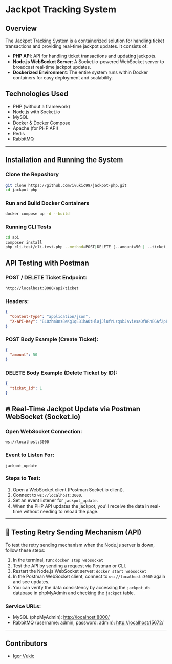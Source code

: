 # Jackpot Tracking System

## Overview
The Jackpot Tracking System is a containerized solution for handling ticket transactions and providing real-time jackpot updates. It consists of:

- **PHP API**: API for handling ticket transactions and updating jackpots.
- **Node.js WebSocket Server**: A Socket.io-powered WebSocket server to broadcast real-time jackpot updates.
- **Dockerized Environment**: The entire system runs within Docker containers for easy deployment and scalability.

## Technologies Used
- PHP (without a framework)
- Node.js with Socket.io
- MySQL
- Docker & Docker Compose
- Apache (for PHP API)
- Redis
- RabbitMQ

---

## Installation and Running the System

### Clone the Repository
```bash
git clone https://github.com/ivukic99/jackpot-php.git
cd jackpot-php
```

### Run and Build Docker Containers
```bash
docker compose up -d --build
```

### Running CLI Tests
```bash
cd api
composer install
php cli-test/cli-test.php --method=POST|DELETE [--amount=50 | --ticket_id=1]
```

## API Testing with Postman

### POST / DELETE Ticket Endpoint:
```bash
http://localhost:8080/api/ticket
```

### Headers:
```json
{
  "Content-Type": "application/json",
  "X-API-Key": "BLOzhmBns8eKg1qE81hAOtHlajJlufrLzqsbJaviesaOfKRnEGAf2pF1HjKfmo6p"
}
```

### POST Body Example (Create Ticket):
```json
{
  "amount": 50
}
```

### DELETE Body Example (Delete Ticket by ID):
```json
{
  "ticket_id": 1
}
```

## 🔥 Real-Time Jackpot Update via Postman WebSocket (Socket.io)

### Open WebSocket Connection:
```ws://localhost:3000```

### Event to Listen For:
```jackpot_update```

### Steps to Test:
1. Open a WebSocket client (Postman Socket.io client).
2. Connect to `ws://localhost:3000`.
3. Set an event listener for `jackpot_update`.
4. When the PHP API updates the jackpot, you'll receive the data in real-time without needing to reload the page.

---

## 🛑 Testing Retry Sending Mechanism (API)
To test the retry sending mechanism when the Node.js server is down, follow these steps:
1. In the terminal, run: `docker stop websocket`
2. Test the API by sending a request via Postman or CLI.
3. Restart the Node.js WebSocket server: `docker start websocket`
4. In the Postman WebSocket client, connect to `ws://localhost:3000` again and see updates.
5. You can verify the data consistency by accessing the `jackpot_db` database in phpMyAdmin and checking the `jackpot` table.

### Service URLs:
- MySQL (phpMyAdmin): [http://localhost:8000/](http://localhost:8000/)
- RabbitMQ (username: admin, password: admin): [http://localhost:15672/](http://localhost:15672/)

---

## Contributors
- [Igor Vukic](https://github.com/ivukic99)



